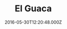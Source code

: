 ---
date: 2016-05-30T12:20:48.000Z
title: El Guaca
latitude: 51.889793
longitude: 0.90093
category: checkin
---